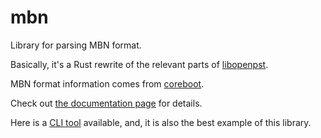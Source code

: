 # mbn

Library for parsing MBN format.

Basically, it's a Rust rewrite of the relevant parts of [libopenpst](https://github.com/openpst/libopenpst).

MBN format information comes from [coreboot](https://www.coreboot.org/).

Check out [the documentation page](https://docs.rs/mbn) for details.

Here is a [CLI tool](https://github.com/NichtsHsu/mbn-rs) available, and, it is also the best example of this library.
